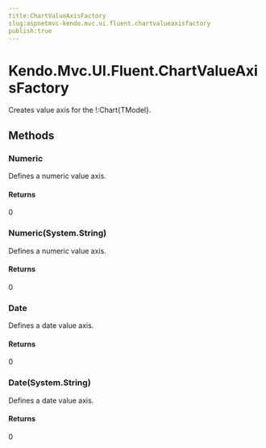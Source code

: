 ```yaml
---
title:ChartValueAxisFactory
slug:aspnetmvc-kendo.mvc.ui.fluent.chartvalueaxisfactory
publish:true
---
```


# Kendo.Mvc.UI.Fluent.ChartValueAxisFactory
Creates value axis for the !:Chart{TModel}.



## Methods

### Numeric
Defines a numeric value axis.



#### Returns
0


### Numeric(System.String)
Defines a numeric value axis.



#### Returns
0


### Date
Defines a date value axis.



#### Returns
0


### Date(System.String)
Defines a date value axis.



#### Returns
0



